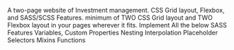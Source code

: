 A two-page website of Investment management.
 CSS Grid layout, Flexbox, and SASS/SCSS Features. minimum of TWO CSS Grid layout and TWO Flexbox layout in your pages wherever it fits.
Implement All the below SASS Features
Variables,
Custom Properties
Nesting
Interpolation
Placeholder Selectors
Mixins
Functions

